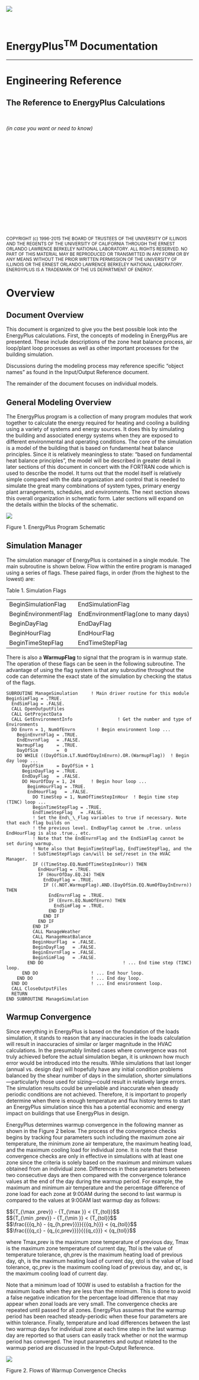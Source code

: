 ![](media/ep.gif)

<br/>
<p><h1>EnergyPlus<sup>TM</sup> Documentation</h1></p>
<hr>
<h1>Engineering Reference</h1>
<h2>The Reference to EnergyPlus Calculations</h2>
<br/>
<p><i>(in case you want or need to know)</i></p>
<br/>
<br/>
<br/>
<br/>
<br/>
<br/>
<br/>
<br/>
<br/>
<br/>
<br/>
<br/>
<br/>
<br/>
<br/>
<p><small>COPYRIGHT (c) 1996-2015 THE BOARD OF TRUSTEES OF THE UNIVERSITY OF ILLINOIS AND THE REGENTS OF THE UNIVERSITY OF CALIFORNIA THROUGH THE ERNEST ORLANDO LAWRENCE BERKELEY NATIONAL LABORATORY. ALL RIGHTS RESERVED. NO PART OF THIS MATERIAL MAY BE REPRODUCED OR TRANSMITTED IN ANY FORM OR BY ANY MEANS WITHOUT THE PRIOR WRITTEN PERMISSION OF THE UNIVERSITY OF ILLINOIS OR THE ERNEST ORLANDO LAWRENCE BERKELEY NATIONAL LABORATORY. ENERGYPLUS IS A TRADEMARK OF THE US DEPARTMENT OF ENERGY.</small></p>
<p style="page-break-after:always;"></p>
<div id="generated-toc"></div>
<p style="page-break-after:always;"></p>


Overview
========

Document Overview
-----------------

This document is organized to give you the best possible look into the EnergyPlus calculations. First, the concepts of modeling in EnergyPlus are presented. These include descriptions of the zone heat balance process, air loop/plant loop processes as well as other important processes for the building simulation.

Discussions during the modeling process may reference specific “object names” as found in the Input/Output Reference document.

The remainder of the document focuses on individual models.

General Modeling Overview
-------------------------

The EnergyPlus program is a collection of many program modules that work together to calculate the energy required for heating and cooling a building using a variety of systems and energy sources. It does this by simulating the building and associated energy systems when they are exposed to different environmental and operating conditions. The core of the simulation is a model of the building that is based on fundamental heat balance principles. Since it is relatively meaningless to state: “based on fundamental heat balance principles”, the model will be described in greater detail in later sections of this document in concert with the FORTRAN code which is used to describe the model. It turns out that the model itself is relatively simple compared with the data organization and control that is needed to simulate the great many combinations of system types, primary energy plant arrangements, schedules, and environments. The next section shows this overall organization in schematic form. Later sections will expand on the details within the blocks of the schematic.

![](media/image1.png)

Figure 1. EnergyPlus Program Schematic

Simulation Manager
------------------

The simulation manager of EnergyPlus is contained in a single module. The main subroutine is shown below. Flow within the entire program is managed using a series of flags. These paired flags, in order (from the highest to the lowest) are:

Table 1. Simulation Flags

<table class="table table-striped">
<tr>
<td>BeginSimulationFlag</td>
<td>EndSimulationFlag</td>
</tr>
<tr>
<td>BeginEnvironmentFlag</td>
<td>EndEnvironmentFlag(one to many days)</td>
</tr>
<tr>
<td>BeginDayFlag</td>
<td>EndDayFlag</td>
</tr>
<tr>
<td>BeginHourFlag</td>
<td>EndHourFlag</td>
</tr>
<tr>
<td>BeginTimeStepFlag</td>
<td>EndTimeStepFlag</td>
</tr>
</table>

There is also a **WarmupFlag** to signal that the program is in warmup state. The operation of these flags can be seen in the following subroutine. The advantage of using the flag system is that any subroutine throughout the code can determine the exact state of the simulation by checking the status of the flags.

````
SUBROUTINE ManageSimulation     ! Main driver routine for this module
BeginSimFlag = .TRUE.
  EndSimFlag = .FALSE.
  CALL OpenOutputFiles
  CALL GetProjectData
  CALL GetEnvironmentInfo                 ! Get the number and type of Environments
  DO Envrn = 1, NumOfEnvrn        ! Begin environment loop ...
    BeginEnvrnFlag = .TRUE.
    EndEnvrnFlag   = .FALSE.
    WarmupFlag     = .TRUE.
    DayOfSim       =  0
    DO WHILE ((DayOfSim.LT.NumOfDayInEnvrn).OR.(WarmupFlag))  ! Begin day loop ...
      DayOfSim     = DayOfSim + 1
      BeginDayFlag = .TRUE.
      EndDayFlag   = .FALSE.
      DO HourOfDay = 1, 24      ! Begin hour loop ...
        BeginHourFlag = .TRUE.
        EndHourFlag   = .FALSE.
          DO TimeStep = 1, NumOfTimeStepInHour  ! Begin time step (TINC) loop ...
          BeginTimeStepFlag = .TRUE.
          EndTimeStepFlag   = .FALSE.
          ! Set the End\_\_Flag variables to true if necessary. Note that each flag builds on
          ! the previous level. EndDayFlag cannot be .true. unless EndHourFlag is also .true., etc.
          ! Note that the EndEnvrnFlag and the EndSimFlag cannot be set during warmup.
          ! Note also that BeginTimeStepFlag, EndTimeStepFlag, and the
          ! SubTimeStepFlags can/will be set/reset in the HVAC Manager.
          IF ((TimeStep.EQ.NumOfTimeStepInHour)) THEN
            EndHourFlag = .TRUE.
            IF (HourOfDay.EQ.24) THEN
              EndDayFlag = .TRUE.
              IF ((.NOT.WarmupFlag).AND.(DayOfSim.EQ.NumOfDayInEnvrn)) THEN
                EndEnvrnFlag = .TRUE.
                IF (Envrn.EQ.NumOfEnvrn) THEN
                  EndSimFlag = .TRUE.
                END IF
              END IF
            END IF
          END IF
          CALL ManageWeather
          CALL ManageHeatBalance
          BeginHourFlag  = .FALSE.
          BeginDayFlag   = .FALSE.
          BeginEnvrnFlag = .FALSE.
          BeginSimFlag   = .FALSE.
        END DO                              ! ... End time step (TINC) loop.
      END DO                    ! ... End hour loop.
    END DO                      ! ... End day loop.
  END DO                        ! ... End environment loop.
  CALL CloseOutputFiles
  RETURN
END SUBROUTINE ManageSimulation
````

Warmup Convergence
------------------

Since everything in EnergyPlus is based on the foundation of the loads simulation, it stands to reason that any inaccuracies in the loads calculation will result in inaccuracies of similar or larger magnitude in the HVAC calculations. In the presumably limited cases where convergence was not truly achieved before the actual simulation began, it is unknown how much error would be introduced into the results. While simulations that last longer (annual vs. design day) will hopefully have any initial condition problems balanced by the shear number of days in the simulation, shorter simulations—particularly those used for sizing—could result in relatively large errors. The simulation results could be unreliable and inaccurate when steady periodic conditions are not achieved. Therefore, it is important to properly determine when there is enough temperature and flux history terms to start an EnergyPlus simulation since this has a potential economic and energy impact on buildings that use EnergyPlus in design.

EnergyPlus determines warmup convergence in the following manner as shown in the Figure 2 below. The process of the convergence checks begins by tracking four parameters such including the maximum zone air temperature, the minimum zone air temperature, the maximum heating load, and the maximum cooling load for individual zone. It is note that these convergence checks are only in effective in simulations with at least one zone since the criteria is solely based on the maximum and minimum values obtained from an individual zone. Differences in these parameters between two consecutive days are then compared with the convergence tolerance values at the end of the day during the warmup period. For example, the maximum and minimum air temperature and the percentage difference of zone load for each zone at 9:00AM during the second to last warmup is compared to the values at 9:00AM last warmup day as follows:

<div>$${T_{\max ,prev}} - {T_{\max }} < {T_{tol}}$$</div>

<div>$${T_{\min ,prev}} - {T_{\min }} < {T_{tol}}$$</div>

<div>$$\frac{{{q_h} - {q_{h,prev}}}}{{{q_h}}} < {q_{tol}}$$</div>

<div>$$\frac{{{q_c} - {q_{c,prev}}}}{{{q_c}}} < {q_{tol}}$$</div>

where Tmax,prev is the maximum zone temperature of previous day, Tmax is the maximum zone temperature of current day, Ttol is the value of temperature tolerance, qh,prev is the maximum heating load of previous day, qh, is the maximum heating load of current day, qtol is the value of load tolerance, qc,prev is the maximum cooling load of previous day, and qc, is the maximum cooling load of current day.

Note that a minimum load of 100W is used to establish a fraction for the maximum loads when they are less than the minimum. This is done to avoid a false negative indication for the percentage load difference that may appear when zonal loads are very small. The convergence checks are repeated until passed for all zones. EnergyPlus assumes that the warmup period has been reached steady-periodic when these four parameters are within tolerance. Finally, temperature and load differences between the last two warmup days for individual zone at each time step in the last warmup day are reported so that users can easily track whether or not the warmup period has converged. The input parameters and output related to the warmup period are discussed in the Input-Output Reference.

![](media/image6.png)

Figure 2. Flows of Warmup Convergence Checks

